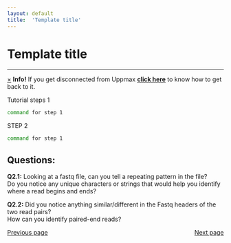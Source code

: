 ```yaml
---
layout: default
title:  'Template title'
---
```


# Template title 
---

<div class="alert alert-info">
  <a href="#" class="close" data-dismiss="alert" aria-label="close">&times;</a>
  <strong>Info!</strong> If you get disconnected from Uppmax <a href="lostConnection"><strong>click here</strong></a> to know how to get back to it.
</div>

Tutorial steps 1

```sh
command for step 1
```

STEP 2  

```sh
command for step 1
```


## Questions:  

__Q2.1:__ Looking at a fastq file, can you tell a repeating pattern in the file?  
Do you notice any unique characters or strings that would help you identify where a read begins and ends?  

**Q2.2:** Did you notice anything similar/different in the Fastq headers of the two read pairs?   
How can you identify paired-end reads?  


<div>
 <span style="float:left"><a class="btn btn-primary" href="PreviousPage#hook"> Previous page</a></span>
 <span style="float:right"><a class="btn btn-primary" href="NextPage#hook"> Next page</a></span>
</div>

